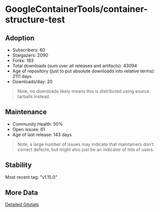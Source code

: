 # GoogleContainerTools/container-structure-test

## Adoption

- Subscribers: 60
- Stargazers: 2090
- Forks: 183
- Total downloads (sum over all releases and artifacts): 43094
- Age of repository (just to put absolute downloads into relative terms): 2111 days
- Downloads/day: 20

> Note, no downloads likely means this is distributed using source tarballs instead.

## Maintenance

- Community Health: 50%
- Open issues: 61
- Age of last release: 143 days

> Note, a large number of issues may indicate that maintainers don't correct defects, but might also
> just be an indicator of lots of users.

## Stability

Most recent tag: "v1.15.0"

## More Data

[Detailed Gitstats](/bazel-catalog/gitstats/GoogleContainerTools/container-structure-test)


